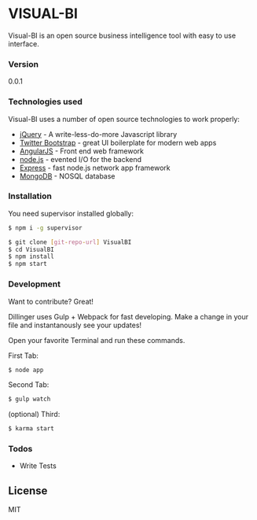 # VISUAL-BI

Visual-BI is an open source business intelligence tool with easy to use interface.

### Version
0.0.1

### Technologies used

Visual-BI uses a number of open source technologies to work properly:

* [jQuery] - A write-less-do-more Javascript library
* [Twitter Bootstrap] - great UI boilerplate for modern web apps
* [AngularJS] - Front end web framework
* [node.js] - evented I/O for the backend
* [Express] - fast node.js network app framework
* [MongoDB] - NOSQL database

### Installation

You need supervisor installed globally:

```sh
$ npm i -g supervisor
```

```sh
$ git clone [git-repo-url] VisualBI
$ cd VisualBI
$ npm install
$ npm start
```

### Development
Want to contribute? Great!

Dillinger uses Gulp + Webpack for fast developing.
Make a change in your file and instantanously see your updates!

Open your favorite Terminal and run these commands.

First Tab:
```sh
$ node app
```

Second Tab:
```sh
$ gulp watch
```

(optional) Third:
```sh
$ karma start
```

### Todos

 - Write Tests

License
----

MIT

   [node.js]: <http://nodejs.org>
   [Twitter Bootstrap]: <http://twitter.github.com/bootstrap/>
   [keymaster.js]: <https://github.com/madrobby/keymaster>
   [jQuery]: <http://jquery.com>
   [@tjholowaychuk]: <http://twitter.com/tjholowaychuk>
   [express]: <http://expressjs.com>
   [AngularJS]: <http://angularjs.org>
   [Gulp]: <http://gulpjs.com>
   [MongoDB]: <https://www.mongodb.org/>
